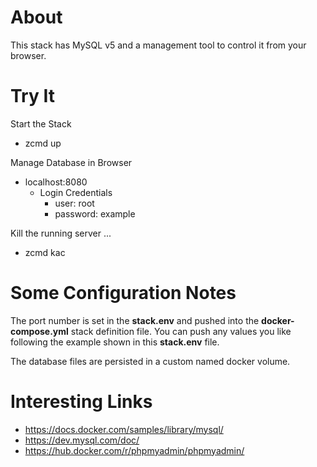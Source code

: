 # About

This stack has MySQL v5 and a management tool to control it from your browser.

# Try It

Start the Stack
* zcmd up

Manage Database in Browser
* localhost:8080
  * Login Credentials
    * user: root
    * password: example

Kill the running server ...
* zcmd kac

# Some Configuration Notes
The port number is set in the __stack.env__ and pushed into the __docker-compose.yml__ stack definition file.  You can push any values you like following the example shown in this __stack.env__ file.

The database files are persisted in a custom named docker volume.

# Interesting Links
* https://docs.docker.com/samples/library/mysql/
* https://dev.mysql.com/doc/
* https://hub.docker.com/r/phpmyadmin/phpmyadmin/
